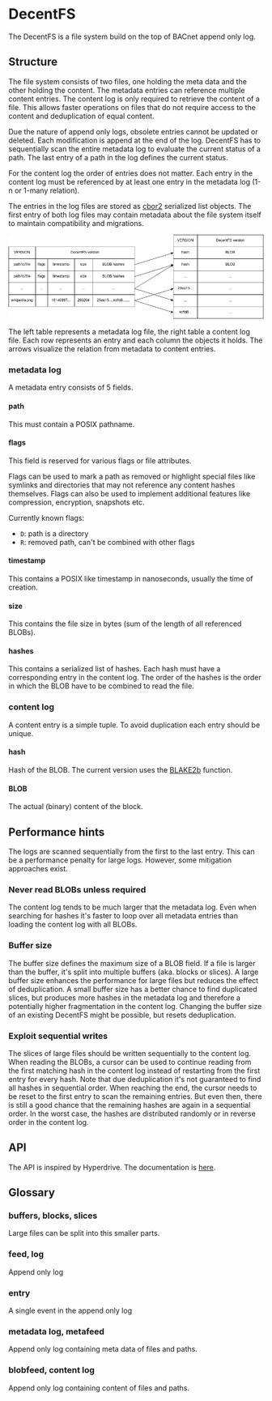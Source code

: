 # DecentFS

The DecentFS is a file system build on the top of BACnet append only log.

## Structure

The file system consists of two files, one holding the meta data and the other holding the content. The metadata entries can reference multiple content entries. The content log is only required to retrieve the content of a file. This allows faster operations on files that do not require access to the content and deduplication of equal content.

Due the nature of append only logs, obsolete entries cannot be updated or deleted. Each modification is append at the end of the log. DecentFS has to sequentially scan the entire metadata log to evaluate the current status of a path. The last entry of a path in the log defines the current status.

For the content log the order of entries does not matter.
Each entry in the content log must be referenced by at least one entry in the metadata log (1-n or 1-many relation).

The entries in the log files are stored as [cbor2](https://github.com/agronholm/cbor2) serialized list objects.
The first entry of both log files may contain metadata about the file system itself to maintain compatibility and migrations.

![table showing the DecentFS block structure](structure.png)

The left table represents a metadata log file, the right table a content log file.
Each row represents an entry and each column the objects it holds.
The arrows visualize the relation from metadata to content entries.

### metadata log

A metadata entry consists of 5 fields.

#### path

This must contain a POSIX pathname.

#### flags

This field is reserved for various flags or file attributes.

Flags can be used to mark a path as removed or highlight special files like symlinks and directories that may not reference any content hashes themselves.
Flags can also be used to implement additional features like compression, encryption, snapshots etc.

Currently known flags:
 - `D`: path is a directory
 - `R`: removed path, can't be combined with other flags

#### timestamp

This contains a POSIX like timestamp in nanoseconds, usually the time of creation.

#### size

This contains the file size in bytes (sum of the length of all referenced BLOBs).

#### hashes

This contains a serialized list of hashes. Each hash must have a corresponding entry in the content log.
The order of the hashes is the order in which the BLOB have to be combined to read the file.

### content log

A content entry is a simple tuple.
To avoid duplication each entry should be unique.

#### hash

Hash of the BLOB. The current version uses the [BLAKE2b](https://www.blake2.net/) function.

#### BLOB

The actual (binary) content of the block.

## Performance hints

The logs are scanned sequentially from the first to the last entry. This can be a performance penalty for large logs. However, some mitigation approaches exist.

### Never read BLOBs unless required

The content log tends to be much larger that the metadata log. Even when searching for hashes it's faster to loop over all metadata entries than loading the content log with all BLOBs.

### Buffer size

The buffer size defines the maximum size of a BLOB field. If a file is larger than the buffer, it's split into multiple buffers (aka. blocks or slices). A large buffer size enhances the performance for large files but reduces the effect of deduplication. A small buffer size has a better chance to find duplicated slices, but produces more hashes in the metadata log and therefore a potentially higher fragmentation in the content log.
Changing the buffer size of an existing DecentFS might be possible, but resets deduplication.

### Exploit sequential writes

The slices of large files should be written sequentially to the content log. When reading the BLOBs, a cursor can be used to continue reading from the first matching hash in the content log instead of restarting from the first entry for every hash.
Note that due deduplication it's not guaranteed to find all hashes in sequential order. When reaching the end, the cursor needs to be reset to the first entry to scan the remaining entries. But even then, there is still a good chance that the remaining hashes are again in a sequential order. In the worst case, the hashes are distributed randomly or in reverse order in the content log.

## API

The API is inspired by Hyperdrive. The documentation is [here](https://github.com/cn-uofbasel/BACnet/blob/master/redez-sem-hs20/groups/01-decentFS/src/decentfs/api.py).

## Glossary

### buffers, blocks, slices

Large files can be split into this smaller parts.

### feed, log

Append only log

### entry

A single event in the append only log

### metadata log, metafeed

Append only log containing meta data of files and paths.

### blobfeed, content log

Append only log containing content of files and paths.
